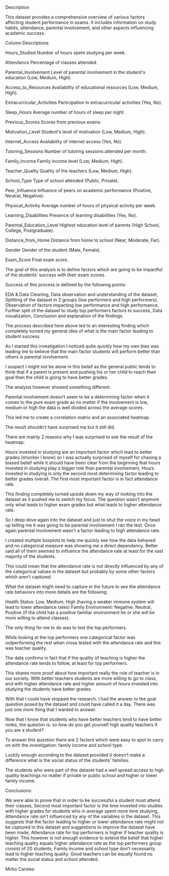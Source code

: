 Description

This dataset provides a comprehensive overview of various factors affecting student performance in exams. It includes information on study habits, attendance, parental involvement, and other aspects influencing academic success.

Column Descriptions

Hours_Studied
Number of hours spent studying per week.

Attendance
Percentage of classes attended.

Parental_Involvement
Level of parental involvement in the student's education (Low, Medium, High).

Access_to_Resources
Availability of educational resources (Low, Medium, High).

Extracurricular_Activities
Participation in extracurricular activities (Yes, No).

Sleep_Hours
Average number of hours of sleep per night.

Previous_Scores
Scores from previous exams.

Motivation_Level
Student's level of motivation (Low, Medium, High).

Internet_Access
Availability of internet access (Yes, No).

Tutoring_Sessions
Number of tutoring sessions attended per month.

Family_Income
Family income level (Low, Medium, High).

Teacher_Quality
Quality of the teachers (Low, Medium, High).

School_Type
Type of school attended (Public, Private).

Peer_Influence
Influence of peers on academic performance (Positive, Neutral, Negative).

Physical_Activity
Average number of hours of physical activity per week.

Learning_Disabilities
Presence of learning disabilities (Yes, No).

Parental_Education_Level
Highest education level of parents (High School, College, Postgraduate).

Distance_from_Home
Distance from home to school (Near, Moderate, Far).

Gender
Gender of the student (Male, Female).

Exam_Score
Final exam score.


The goal of this analysis is to define factors which are going to be impactful of the students’ success with their exam scores.

Success of this process is defined by the following points:

EDA & Data Cleaning,
Data observation and understanding of the dataset,
Splitting of the dataset in 2 groups (low performers and high performers),
Observation of factors impacting low performance and high performance,
Further split of the dataset to study top performers factors to success,
Data visualization,
Conclusion and explanation of the findings.

The process described here above led to an interesting finding which completely turned my general idea of what is the main factor leading to student success.

As I started this investigation I noticed quite quickly how my own bias was leading me to believe that the main factor students will perform better than others is parental involvement.

I suspect I might not be alone in this belief as the general public tends to think that if a parent is present and pushing his or her child to reach their goal then the child is going to have better grades.

The analysis however showed something different.

Parental involvement doesn’t seem to be a determining factor when it comes to the pure exam grade as no matter if the involvement is low, medium or high the data is well divided across the average scores.

This led me to create a correlation matrix and an associated heatmap.

The result shouldn’t have surprised me but it still did.

There are mainly 2 reasons why I was surprised to see the result of the heatmap:

Hours invested in studying are an important factor which lead to better grades (shocker I know) so I was actually surprised of myself for chasing a biased belief while it should have been clear from the beginning that hours invested in studying play a bigger role than parental involvement,
Hours invested in studying is only the second most determining factor leading to better grades overall. The first most important factor is in fact attendance rate.

This finding completely turned upside down my way of looking into the dataset as it pushed me to switch my focus.
The question wasn’t anymore only what leads to higher exam grades but what leads to higher attendance rate.

So I deep dove again into the dataset and just to shut the voice in my head up telling me it was going to be parental involvement I ran the test.
Once again parental involvement wasn’t a factor leading to high attendance rate.

I created multiple boxplots to help me quickly see how the data behaved and no categorical measure was showing me a direct dependency. Better said all of them seemed to influence the attendance rate at least for the vast majority of the students.

This could mean that the attendance rate is not directly influenced by any of the categorical values in the dataset but probably by some other factors which aren’t captured.

What the dataset might need to capture in the future to see the attendance rate behaviors into more details are the following:

Health Status: Low, Medium, High (having a weaker immune system will lead to lower attendance rates)
Family Environment: Negative, Neutral, Positive (if the child has a positive familiar environment he or she will be more willing to attend classes).

The only thing for me to do was to test the top performers.

While looking at the top performers one categorical factor was outperforming the rest when cross tested with the attendance rate and this was teacher quality.

The data confirms in fact that if the quality of teaching is higher the attendance rate tends to follow, at least for top performers.

This shares more proof about how important really the role of teacher is in our society.
With better teachers students are more willing to go to class, and with higher attendance rate and higher amount of hours invested into studying the students have better grades.

With that I could have stopped the research. I had the answer to the goal question posed by the dataset and could have called it a day.
There was just one more thing that I wanted to answer.

Now that I know that students who have better teachers tend to have better notes, the question is: so how do you get yourself high quality teachers if you are a student?

To answer this question there are 2 factors which were easy to spot to carry on with the investigation: family income and school type.

Luckily enough according to the dataset provided it doesn’t make a difference what is the social status of the students’ families.

The students who were part of this dataset had a well spread access to high quality teachings no matter if private or public school and higher or lower family income.

Conclusions:

We were able to prove that in order to be successful a student must attend their classes,
Second most important factor is the time invested into studies with higher grades for students who in average spent more time studying,
Attendance rate isn’t influenced by any of the variables in the dataset. This suggests that the factor leading to higher or lower attendance rate might not be captured in this dataset and suggestions to improve the dataset have been made,
Attendance rate for top performers is higher if teacher quality is higher. This however is not enough evidence to extend the belief that higher teaching quality equals higher attendance rate as the top performers group consist of 20 students,
Family income and school type don’t necessarily lead to higher teaching quality. Good teachers can be equally found no matter the social status and school attended.

Mirko Caroleo



